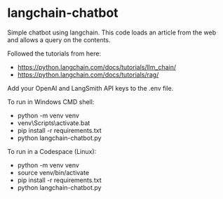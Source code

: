 # langchain-chatbot
Simple chatbot using langchain. This code loads an article from the web and allows a query on the contents.

Followed the tutorials from here:
* https://python.langchain.com/docs/tutorials/llm_chain/
* https://python.langchain.com/docs/tutorials/rag/

Add your OpenAI and LangSmith API keys to the .env file.

To run in Windows CMD shell:

* python -m venv venv
* venv\Scripts\activate.bat
* pip install -r requirements.txt
* python langchain-chatbot.py

To run in a Codespace (Linux):

* python -m venv venv
* source venv/bin/activate
* pip install -r requirements.txt
* python langchain-chatbot.py
